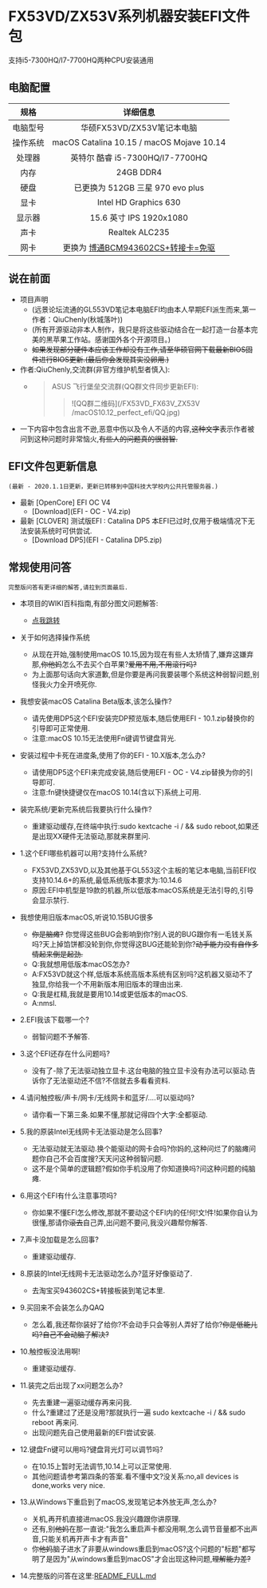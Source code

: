 # FX53VD/ZX53V系列机器安装EFI文件包
支持i5-7300HQ/I7-7700HQ两种CPU安装通用

## 电脑配置
|规格 | 详细信息|
|:-: | :-:|
|电脑型号|华硕FX53VD/ZX53V笔记本电脑|
|操作系统|macOS Catalina 10.15 / macOS Mojave 10.14|
|处理器|英特尔 酷睿 i5-7300HQ/I7-7700HQ|
|内存|24GB DDR4|
|硬盘|已更换为 512GB 三星 970 evo plus|
|显卡|Intel HD Graphics 630|
|显示器|15.6 英寸 IPS 1920x1080|
|声卡| Realtek ALC235|
|网卡|更换为 [博通BCM943602CS+转接卡=免驱]()|

## 说在前面
- 项目声明
    - (远景论坛流通的GL553VD笔记本电脑EFI均由本人早期EFI派生而来,第一作者：QiuChenly(秋城落叶))
    - (所有开源驱动非本人制作，我只是将这些驱动结合在一起打造一台基本完美的黑苹果工作站。感谢国外各个开源项目。)
    - ~~如果发现部分硬件本应该工作却没有工作,请至华硕官网下载最新BIOS固件进行BIOS更新.(最后你会发现其实没️卵用.)~~
- 作者:QiuChenly,交流群(非官方维护机型者慎入):
    -   > ASUS 飞行堡垒交流群(QQ群文件同步更新EFI):
        >> ![QQ群二维码](/FX53VD_FX63V_ZX53V
/macOS10.12_perfect_efi/QQ.jpg)
- 一下内容中包含出言不逊,恶意中伤以及令人不适的内容,~~这种文字~~表示作者被问到这种问题时非常恼火,~~有些人的问题真的很弱智.~~

## EFI文件包更新信息
    (最新 - 2020.1.1日更新，更新已转移到中国科技大学校内公共托管服务器.)
- 最新 [OpenCore] EFI OC V4
  - [Download](EFI - OC - V4.zip)
- 最新 [CLOVER] 测试版EFI : Catalina DP5 本EFI已过时,仅用于极端情况下无法安装系统时可供尝试.
  - [Download DP5](EFI - Catalina DP5.zip)


## 常规使用问答

    完整版问答有更详细的解答,请拉到页面最后.

- 本项目的WIKI百科指南,有部分图文问题解答:
    - [点我跳转](https://git.lug.ustc.edu.cn/QiuChenly/ASUS_FX53VD_10.13.1EFI/wikis/home)

- 关于如何选择操作系统
    - 从现在开始,强制使用macOS 10.15,因为现在有些人太矫情了,嫌弃这嫌弃那,~~你他妈~~怎么不去买个白苹果?~~爱用不用,不用滚行吗?~~
    - 为上面那句话向大家道歉,但是你要是再问我要装哪个系统这种弱智问题,别怪我火力全开喷死你.
- 我想安装macOS Catalina Beta版本,该怎么操作?
    - 请先使用DP5这个EFI安装完DP预览版本,随后使用EFI - 10.1.zip替换你的引导即可正常使用.
    - 注意:macOS 10.15无法使用Fn键调节键盘背光.
- 安装过程中卡死在进度条,使用了你的EFI - 10.X版本,怎么办?
  - 请使用DP5这个EFI来完成安装,随后使用EFI - OC - V4.zip替换为你的引导即可.
  - 注意:fn键快捷键仅在macOS 10.14(含以下)系统上可用.
- 装完系统/更新完系统后我要执行什么操作?
  - 重建驱动缓存,在终端中执行:sudo kextcache -i / && sudo reboot,如果还是出现XX硬件无法驱动,那就来群里问.
- 1.这个EFI哪些机器可以用?支持什么系统?
    - FX53VD,ZX53VD,以及其他基于GL553这个主板的笔记本电脑,当前EFI仅支持10.14.6+的系统,最低系统版本要求为:10.14.6
    - 原因:EFI中机型是19款的机器,所以低版本macOS系统是无法引导的,引导会显示禁行.
- 我想使用旧版本macOS,听说10.15BUG很多
    - ~~你是脑瘫?~~ 你觉得这些BUG会影响到你?别人说的BUG跟你有一毛钱关系吗?天上掉馅饼都没轮到你,你觉得这BUG还能轮到你?~~动手能力没有自作多情起来倒是起劲.~~
    - Q:我就想用低版本macOS怎办?
    - A:FX53VD就这个样,低版本系统高版本系统有区别吗?这机器又驱动不了独显,你给我一个不用新版本用旧版本的理由出来.
    - Q:我是杠精,我就是要用10.14或更低版本的macOS.
    - A:nmsl.

- 2.EFI我该下载哪一个?
    - 弱智问题不予解答.
- 3.这个EFI还存在什么问题吗?
    - 没有了-除了无法驱动独立显卡.这台电脑的独立显卡没有办法可以驱动.告诉你了无法驱动还不信?不信就去多看看资料.
- 4.请问触控板/声卡/网卡/无线网卡和蓝牙/....可以驱动吗?
    - 请你看一下第三条.如果不懂,那就记得四个大字:全都驱动.
- 5.我的原装Intel无线网卡无法驱动是怎么回事?
    - 无法驱动就无法驱动.换个能驱动的网卡会吗?你妈的,这种问烂了的脑瘫问题你自己不会百度搜?天天问这种弱智问题.
    - 这不是个简单的逻辑题?假如你手机没用了你知道换吗?问这种问题的纯脑瘫.
- 6.用这个EFI有什么注意事项吗?
    - 你如果不懂EFI怎么修改,那就不要动这个EFI内的任!何!文!件!如果你自认为很懂,那请你~~滚去~~自己弄,出问题不要问,我没兴趣帮你解答.
- 7.声卡没加载是怎么回事?
    - 重建驱动缓存.
- 8.原装的Intel无线网卡无法驱动怎么办?蓝牙好像驱动了.
    - 去淘宝买943602CS+转接板装到笔记本里.
- 9.买回来不会装怎么办QAQ
    - 怎么着,我还帮你装好了给你?不会动手只会等别人弄好了给你?~~你是低能儿吗?自己不会动脑子解决?~~
- 10.触控板没法用啊!
    - 重建驱动缓存.
- 11.装完之后出现了xx问题怎么办?
    - 先去重建一遍驱动缓存再来问我.
    - 什么?重建过了还是没用?那就执行一遍 sudo kextcache -i / && sudo reboot 再来问.
    - 出现问题先自己使用最新的EFI尝试安装.
- 12.键盘Fn键可以用吗?键盘背光灯可以调节吗?
    - 在10.15上暂时无法调节,10.14上可以正常使用.
    - 其他问题请参考第四条的答案.看不懂中文?没关系:no,all devices is done,works very nice.
- 13.从Windows下重启到了macOS,发现笔记本外放无声,怎么办?
    - 关机,再开机直接进macOS.我没兴趣跟你讲原理.
    - 还有,别~~他妈~~在那一直说:"我怎么重启声卡都没用啊,怎么调节音量都不出声音,只能关机再开声卡才有声音"
    - 你~~他妈~~脑子进水了非要从windows重启到macOS?这个问题的"标题"都写明了是因为"从windows重启到macOS"才会出现这种问题,~~理解能力差?~~
- 14.完整版的问答在这里:[README_FULL.md](README_FULL.md)
